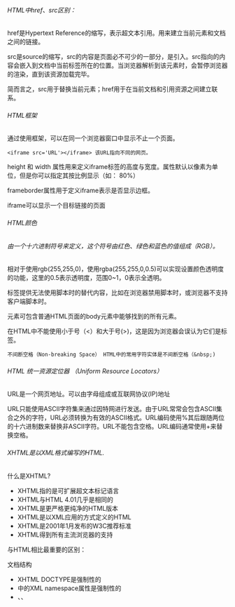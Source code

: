 ###### HTML中href、src区别：

href是Hypertext Reference的缩写，表示超文本引用。用来建立当前元素和文档之间的链接。

src是source的缩写，src的内容是页面必不可少的一部分，是引入。src指向的内容会嵌入到文档中当前标签所在的位置。当浏览器解析到该元素时，会暂停浏览器的渲染，直到该资源加载完毕。

简而言之，src用于替换当前元素；href用于在当前文档和引用资源之间建立联系。

###### HTML框架

通过使用框架，可以在同一个浏览器窗口中显示不止一个页面。

```
<iframe src='URL'></iframe> 该URL指向不同的网页。
```

height 和 width 属性用来定义iframe标签的高度与宽度。属性默认以像素为单位，但是你可以指定其按比例显示（如： 80%）

frameborder属性用于定义iframe表示是否显示边框。

iframe可以显示一个目标链接的页面

###### HTML颜色

###### 由一个十六进制符号来定义，这个符号由红色、绿色和蓝色的值组成（RGB）。

相对于使用rgb(255,255,0)，使用rgba(255,255,0,0.5)可以实现设置颜色透明度的功能，这里的0.5表示透明度，范围0~1，0表示全透明。

<noscript>标签提供无法使用脚本时的替代内容，比如在浏览器禁用脚本时，或浏览器不支持客户端脚本时。

<noscript>元素可包含普通HTML页面的body元素中能够找到的所有元素。

在HTML中不能使用小于号（<）和大于号(>)，这是因为浏览器会误认为它们是标签。

```
不间断空格（Non-breaking Space） HTML中的常用字符实体是不间断空格（&nbsp;)
```

###### HTML 统一资源定位器 （Uniform Resource Locators）

URL是一个网页地址。可以由字母组成或互联网协议(IP)地址

URL只能使用ASCII字符集来通过因特网进行发送。由于URL常常会包含ASCII集合之外的字符，URL必须转换为有效的ASCII格式。URL编码使用%其后跟随两位的十六进制数来替换非ASCII字符。URL不能包含空格。URL编码通常使用+来替换空格。

###### XHTML是以XML格式编写的HTML.

什么是XHTML?

- XHTML指的是可扩展超文本标记语言
- XHTML与HTML 4.01几乎是相同的
- XHTML是更严格更纯净的HTML版本
- XHTML是以XML应用的方式定义的HTML
- XHTML是2001年1月发布的W3C推荐标准
- XHTML得到所有主流浏览器的支持

与HTML相比最重要的区别：

文档结构

- XHTML DOCTYPE是强制性的
- <html>中的XML namespace属性是强制性的
- <html>、<head>、<title>以及<body>也是强制性的

元素语法

- XHTML元素必须正确嵌套
- XHTML元素必须始终关闭
- XHTML元素必须小写
- XHTML文档必须有一个根元素

属性语法

- XHTML属性必须使用小写
- XHTML属性值必须用引号包围
- XHTML属性最小化也是禁止的

如何将HTML转换为XHTML

1. 添加一个XHTML<!DOCTYPE>到你的网页中
2. 添加xmlns属性添加到每个页面的html元素中
3. 改变所有的元素为小写
4. 关闭所有的空䛾
5. 修改所有的属性名称为小写
6. 所有属性值添加引号

HTML5是HTML最新的修订版本，2014年10月由万维网联盟（W3C）完成标准制定。

HTML5的设计目的是为了在移动设备上支持多媒体。

HTML5中的一些有趣的新特性：

- 用于绘画的canvas元素
- 用于媒介回放的video和audio元素
- 对本地离线存储的更好的支持
- 新的特殊内容元素，比如article、footer、header、nav、section
- 新的表单控件，比如calendar、date、time、email、url、search

```
<!doctype html>声明必须位于HTML5文档中的第一行
```

HTML5的改进： 新元素、新属性、完全支持CSS3、Video和Audio、2d/3d制图、本地存储、

本地SQL数据、web应用

HTML5 <canvas>元素用于图形的绘制，通过脚本（通常是JavaScript）来完成。

<canvas>标签只是图形容器，您必须使用脚本来绘制图形。</canvas>

getContext("2d")对象是内建的HTML5对象，拥有多种绘制路径、矩形、圆形、字符以及添加图像的方法。

###### HTML5支持内联SVG。

什么是SVG？

- SVG指可伸缩矢量图形（Scalable Vector Graphics）
- SVG用于定义用于网络的基于矢量的图形
- SVG使用XML格式定义图形
- SVG图像在放大或改变尺寸的情况下其图形质量不会有损失
- SVG是万维网联盟的标准

SVG优势（与其他图形格式相比比如jpeg 和 gif）,使用svg的优势在于：

- SVG图像可通过文本编辑器来创建和修改
- SVG图像可被搜索、索引、脚本化或压缩
- SVG是可伸缩的
- SVG图像可在任何的分辨率下被高质量地打印
- SVG可在图像质量不下降的情况下被放大

SVG与Canvas两者的区别：

SVG 是一种使用 XML 描述 2D 图形的语言。

Canvas 通过 JavaScript 来绘制 2D 图形。

SVG 基于 XML，这意味着 SVG DOM 中的每个元素都是可用的。您可以为某个元素附加 JavaScript 事件处理器。

在 SVG 中，每个被绘制的图形均被视为对象。如果 SVG 对象的属性发生变化，那么浏览器能够自动重现图形。

Canvas 是逐像素进行渲染的。在 canvas 中，一旦图形被绘制完成，它就不会继续得到浏览器的关注。如果其位置发生变化，那么整个场景也需要重新绘制，包括任何或许已被图形覆盖的对象。

下表列出了 canvas 与 SVG 之间的一些不同之处。

| Canvas                                                       | SVG                                                          |
| :----------------------------------------------------------- | :----------------------------------------------------------- |
| 1.依赖分辨率                                                           2.不支持事件处理器                                                                    3.弱的文本渲染能力                                                                                 4.能够以 .png 或 .jpg 格式保存结果图像                                                   5.最适合图像密集型的游戏，其中的许多对象会被频繁重绘 | 1.不依赖分辨率                                                     2.支持事件处理器                                                     3.最适合带有大型渲染区域的应用程序（比如谷歌地图）                                                                    4.复杂度高会减慢渲染速度（任何过度使用 DOM 的应用都不快）                                                         5.不适合游戏应用 |

###### HTML5 MathML

HTML5可以在文档中使用MathML元素，对应的标签是<math>...</math>.

MathML是数学标记语言，是一种基于XML（标准通用标记语言的子集）的标准，用来在互联网上书写数学符号和公式的置标语言。

###### HTML5拖放（Drag和Drop）

拖放（Drag和Drop）是HTML5标准的组成部分。

拖放是一种常见的特性，即抓取对象以后拖到另一个位置。

在HTML5中，拖放是标准的一部分，任何元素都能够拖放。

###### HTML5 geolocation(地理定位)

HTML5 Geolocation API用于获得用户的地理位置。鉴于该特性可能侵犯用户的隐私，除非用户同意，否则用户位置信息是不可用的。

使用getCurrentPosition()方法来获得用户的位置。

navigator.geolocation.getCurrentPosition(showPosition);

###### HTML5 Video(视频)

video元素提供了播放、暂停和音量空间来控制视频。同时，<video>元素也提供了width和height属性控制视频的尺寸。如果设置了高度和宽度，所需的视频空间会在页面加载时保留。如果没有设置这些属性，浏览器不知道大小的视频，浏览器就不能再加载时保留特定的空间，页面就会根据原始视频的大小而改变。

video标签之间插入的内容是提供给不支持video元素的浏览器显示的。

video元素支持多个<source>元素。<source>元素可以链接不同的视频文件。浏览器将使用第一个可识别的格式。

###### HTML5 Audio(音频)

control属性供添加播放、暂停和音量控件。

在<audio> 与 </audio> 之间你需要插入浏览器不支持的<audio>元素的提示文本 。

audio元素允许使用多个 <source> 元素. <source> 元素可以链接不同的音频文件，浏览器将使用第一个支持的音频文件。

###### HTML5 新的Input类型

Input类型：color  color 类型用在input字段主要用于选取颜色

Input类型：date  date类型允许你从一个日期选择器选择一个日期

Input类型：datetime  datetime类型允许你选择一个日期（UTC时间）

Input类型：datetime-local  datetime-local类型允许你选择一个日期和时间（无时区）

Input类型：email  email类型用于应该包含e-mail地址的输入域

Input类型：month month类型允许你选择一个月份

Input类型：number  number类型用于应该包含数值的输入域

Input类型：range range类型用于应该包含一定范围内数字值的输入域。range类型显示为滑动条

Input类型：search search类型用于搜索域

Input类型：tel  tel类型用于电话号码

Input类型：time  time类型允许你选择一个时间

Input类型：url   url类型用于应该包含URL地址的输入域

Input类型：week week类型允许你选择周和年

###### HTML5新的表单元素

datalist <input>标签定义选项列表。清淤<input>元素配合使用该元素，来定义input可能的值

keygen  <keygen>标签规定用于表单的密钥对生成器字段

output  <output>标签定义不同类型的输出，比如脚本的输出

###### HTML5表单属性

autocomplete属性规定form或input域应该拥有自动完成功能。当用户在自动完成域中开始输入时，浏览器应该在该域中显示填写的选项。

autocomplete 适用于 <form> 标签，以及以下类型的 <input> 标签：text, search, url, telephone, email, password, datepickers, range 以及 color。

form novalidate属性  
novalidate属性是一个boolean(布尔)属性。novalidate属性规定在提交表单时不应该验证form或input域。

<input> autofocus 属性

autofocus属性是一个boolean属性。autofocus属性规定在页面加载时，域自动地获得焦点。

<input> form属性

form属性规定输入域所属的一个或多个表单。

<input> formaction属性

formaction属性会覆盖<form>元素中的action属性

<input>formenctype属性

formenctype属性描述了表单提交到服务器的数据编码（只对form表单中method='post'表单）

formenctype属性覆盖form元素的enctype属性

<input> formmethod属性

formmethod 属性定义了表单提交的方式

formmethod属性覆盖了<form>元素的method属性

<input> formnovallidate属性

novalidate 属性是一个 boolean 属性.

novalidate属性描述了 <input> 元素在表单提交时无需被验证。

formnovalidate 属性会覆盖 <form> 元素的novalidate属性.

<input> formtarget属性

formtarget 属性指定一个名称或一个关键字来指明表单提交数据接收后的展示

formtarget属性覆盖<form>元素的target属性

<input>height和width属性

height 和 width 属性规定用于 image 类型的 <input> 标签的图像高度和宽度。

**注意:** height 和 width 属性只适用于 image 类型的<input> 标签。

**提示:**图像通常会同时指定高度和宽度属性。如果图像设置高度和宽度，图像所需的空间 在加载页时会被保留。如果没有这些属性， 浏览器不知道图像的大小，并不能预留 适当的空间。图片在加载过程中会使页面布局效果改变 （尽管图片已加载）。

<input> list属性

list属性规定输入域的datalist。datalist是输入域的选项列表。

<input> min和max属性

min、max 和 step 属性用于为包含数字或日期的 input 类型规定限定（约束）。

**注意:** min、max 和 step 属性适用于以下类型的 <input> 标签：date pickers、number 以及 range。

<input> multiple属性

multiple 属性是一个 boolean 属性.

multiple 属性规定<input> 元素中可选择多个值。

**注意:** multiple 属性适用于以下类型的 <input> 标签：email 和 file:

<input> pattern属性

pattern 属性描述了一个正则表达式用于验证 <input> 元素的值。

**注意:**pattern 属性适用于以下类型的 <input> 标签: text, search, url, tel, email, 和 password.

<input>placeholder属性

placeholder 属性提供一种提示（hint），描述输入域所期待的值。

简短的提示在用户输入值前会显示在输入域上。

**注意:** placeholder 属性适用于以下类型的 <input> 标签：text, search, url, telephone, email 以及 password。

<input>required 属性

required 属性是一个 boolean 属性.

required 属性规定必须在提交之前填写输入域（不能为空）。

**注意:**required 属性适用于以下类型的 <input> 标签：text, search, url, telephone, email, password, date pickers, number, checkbox, radio 以及 file。

<input> step属性

step 属性为输入域规定合法的数字间隔。

如果 step="3"，则合法的数是 -3,0,3,6 等

**提示：** step 属性可以与 max 和 min 属性创建一个区域值.

**注意:** step 属性与以下type类型一起使用: number, range, date, datetime, datetime-local, month, time 和 week.

form 定义一个form表单

input 定义一个input域

###### HTML5语义元素

语义元素 = 有意义的元素  一个语义元素能够清楚的描述其意义给浏览器和开发者

HTML5 <section>元素

section 标签定义文档中的节（section、区段）。比如章节、页眉、页脚或文档中的其他部分。

HTML5 <article>元素

article标签定义独立的内容

HTML5 <nav>元素

nav标签定义导航链接的部分。nav元素用于定义页面的导航链接部分区域，但是，不是所有的链接都需要包含在<nav>元素中。

HTML5 <aside>元素

aside标签定义页面主区域内容之外的内容（比如侧边栏）。aside标签的内容应与主区域的内容相关。

HTML5 <header>元素

header元素描述了文档的头部区域。header元素主要用于定义内容的介绍展示区域。在页面中可以使用多个header元素。

HTML5 <footer>元素

footer元素描述了文档的底部区域。一个页脚通常包含文档的作者，著作权信息，链接的使用条款，联系信息等。文档中可以使用多个footer元素。

HTML5 <figure>和<figcaption>元素

figure标签规定独立的流内容（图像、图表、照片、代码等等）。

figure元素的内容应该与主内容相关，但如果被删除，则不应对文档流产生影响。

figcaption标签定义figure元素的标题。

figcaption元素应该被置于figure元素的第一个或最后一个元素的位置。

###### HTML5 Web 存储

HTML5 web存储，一个比cookie更好的本地存储方式。

使用HTML5可以在本地存储用户的浏览数据。

早些时候，本地存储使用的是cookie。但是Web存储需要更加的安全与快速，这些数据不会被保存在服务器上，但是这些数据只用于用户请求网站数据上。它也可以存储大量的数据，而不影响网站的性能。数据以键/值对存在，web网页的数据只允许该网页访问使用。

localStorage和sessionStorage

- localStorage -- 用于长久保存整个网站的数据，保存的数据没有过期时间，直到手动去除
- sessionStorage  -- 用于临时保存同一窗口（或标签页）的数据，在关闭窗口或标签页之后将会删除这些数据。

不管是 localStorage，还是 sessionStorage，可使用的API都相同，常用的有如下几个（以localStorage为例）：

- 保存数据：localStorage.setItem(key,value);
- 读取数据：localStorage.getItem(key);
- 删除单个数据：localStorage.removeItem(key);
- 删除所有数据：localStorage.clear();
- 得到某个索引的key：localStorage.key(index);

`localStorage`只要在相同的协议、相同的主机名、相同的端口下，就能读取/修改到同一份localStorage数据。

`sessionStorage`比`localStorage`更严苛一点，除了协议、主机名、端口外，还要求在同一**窗口**（也就是浏览器的标签页）下。

###### HTML5应用程序缓存

使用HTML5，通过创建cache manifest文件，可以轻松地创建web应用的离线版本。

什么是应用程序缓存（Application Cache）？

HTML5引入了应用程序缓存，这意味着web应用可进行缓存，并可在没有因特网连接时进行访问。

应用程序缓存为应用带来三个优势：

1. 离线浏览 - 用户可在应用离线时使用它们
2. 速度 - 已缓存资源加载得更快
3. 减少服务器负载 - 浏览器将只从服务器下载更新过或更改过的资源

HTML5 Web Workers

web worker 是运行在后台的JavaScript,不会影响页面的性能。

什么是Web Worker ？

当在HTML页面中执行脚本时，页面的状态是不可响应的，知道脚本已完成。

web worker 是运行在后台的JavaScript，独立于其他脚本，不会影响页面的性能。您可以继续做任何愿意做的事情：点击、选取内容等等，而此时web worker在后台运行。

###### HTML5 服务器发送事件（Server-Sent Events）

HTML5服务器发送事件（server-sent event)允许网页获得来自服务器的更新。

Server-Sent事件 - 单向消息传递

Server-Sent事件指的是网页自动获取来自服务器的更新。

以前也可能做到这一点，前提是网页不得不询问是否有可用的更新。通过服务器发送事件，更新能够自动到达。

EventSource对象用于接收服务器发送事件通知。

###### HTML5 WebSocket

WebSocket 是 HTML5 开始提供的一种在单个 TCP 连接上进行全双工通讯的协议。

WebSocket 使得客户端和服务器之间的数据交换变得更加简单，允许服务端主动向客户端推送数据。在 WebSocket API 中，浏览器和服务器只需要完成一次握手，两者之间就直接可以创建持久性的连接，并进行双向数据传输。

在 WebSocket API 中，浏览器和服务器只需要做一个握手的动作，然后，浏览器和服务器之间就形成了一条快速通道。两者之间就直接可以数据互相传送。

现在，很多网站为了实现推送技术，所用的技术都是 Ajax 轮询。轮询是在特定的的时间间隔（如每1秒），由浏览器对服务器发出HTTP请求，然后由服务器返回最新的数据给客户端的浏览器。这种传统的模式带来很明显的缺点，即浏览器需要不断的向服务器发出请求，然而HTTP请求可能包含较长的头部，其中真正有效的数据可能只是很小的一部分，显然这样会浪费很多的带宽等资源。

HTML5 定义的 WebSocket 协议，能更好的节省服务器资源和带宽，并且能够更实时地进行通讯。

说到 websocket 我觉得有必要说下跟 socket 的区别。

软件通信有七层结构，下三层结构偏向与数据通信，上三层更偏向于数据处理，中间的传输层则是连接上三层与下三层之间的桥梁，每一层都做不同的工作，上层协议依赖与下层协议。基于这个通信结构的概念。

Socket 其实并不是一个协议，是应用层与 TCP/IP 协议族通信的中间软件抽象层，它是一组接口。当两台主机通信时，让 Socket 去组织数据，以符合指定的协议。TCP 连接则更依靠于底层的 IP 协议，IP 协议的连接则依赖于链路层等更低层次。

WebSocket 则是一个典型的应用层协议。

总的来说：Socket 是传输控制层协议，WebSocket 是应用层协议。

